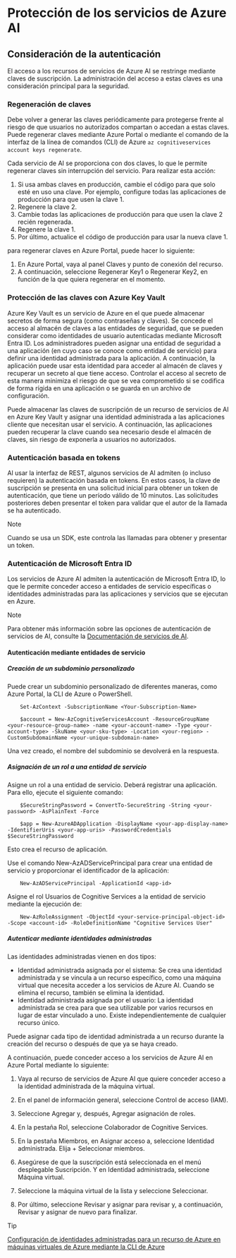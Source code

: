 # Protección de los servicios de Azure AI

## Consideración de la autenticación

El acceso a los recursos de servicios de Azure AI se restringe mediante claves de suscripción. La administración del acceso a estas claves es una consideración principal para la seguridad.

### Regeneración de claves

Debe volver a generar las claves periódicamente para protegerse frente al riesgo de que usuarios no autorizados compartan o accedan a estas claves. Puede regenerar claves mediante Azure Portal o mediante el comando de la interfaz de la línea de comandos (CLI) de Azure `az cognitiveservices account keys regenerate`.

Cada servicio de AI se proporciona con dos claves, lo que le permite regenerar claves sin interrupción del servicio. Para realizar esta acción:

1. Si usa ambas claves en producción, cambie el código para que solo esté en uso una clave. Por ejemplo, configure todas las aplicaciones de producción para que usen la clave 1.
2. Regenere la clave 2.
3. Cambie todas las aplicaciones de producción para que usen la clave 2 recién regenerada.
4. Regenere la clave 1.
5. Por último, actualice el código de producción para usar la nueva clave 1.

para regenerar claves en Azure Portal, puede hacer lo siguiente:

1. En Azure Portal, vaya al panel Claves y punto de conexión del recurso.
2. A continuación, seleccione Regenerar Key1 o Regenerar Key2, en función de la que quiera regenerar en el momento.

### Protección de las claves con Azure Key Vault

Azure Key Vault es un servicio de Azure en el que puede almacenar secretos de forma segura (como contraseñas y claves). Se concede el acceso al almacén de claves a las entidades de seguridad, que se pueden considerar como identidades de usuario autenticadas mediante Microsoft Entra ID. Los administradores pueden asignar una entidad de seguridad a una aplicación (en cuyo caso se conoce como entidad de servicio) para definir una identidad administrada para la aplicación. A continuación, la aplicación puede usar esta identidad para acceder al almacén de claves y recuperar un secreto al que tiene acceso. Controlar el acceso al secreto de esta manera minimiza el riesgo de que se vea comprometido si se codifica de forma rígida en una aplicación o se guarda en un archivo de configuración.

Puede almacenar las claves de suscripción de un recurso de servicios de AI en Azure Key Vault y asignar una identidad administrada a las aplicaciones cliente que necesitan usar el servicio. A continuación, las aplicaciones pueden recuperar la clave cuando sea necesario desde el almacén de claves, sin riesgo de exponerla a usuarios no autorizados.

### Autenticación basada en tokens

Al usar la interfaz de REST, algunos servicios de AI admiten (o incluso requieren) la autenticación basada en tokens. En estos casos, la clave de suscripción se presenta en una solicitud inicial para obtener un token de autenticación, que tiene un período válido de 10 minutos. Las solicitudes posteriores deben presentar el token para validar que el autor de la llamada se ha autenticado.

> [!NOTE]
> Cuando se usa un SDK, este controla las llamadas para obtener y presentar un token.

### Autenticación de Microsoft Entra ID

Los servicios de Azure AI admiten la autenticación de Microsoft Entra ID, lo que le permite conceder acceso a entidades de servicio específicas o identidades administradas para las aplicaciones y servicios que se ejecutan en Azure.

> [!NOTE]
> Para obtener más información sobre las opciones de autenticación de servicios de AI, consulte la [Documentación de servicios de AI](https://learn.microsoft.com/es-es/azure/ai-services/authentication).

#### Autenticación mediante entidades de servicio

##### Creación de un subdominio personalizado

Puede crear un subdominio personalizado de diferentes maneras, como Azure Portal, la CLI de Azure o PowerShell.

        Set-AzContext -SubscriptionName <Your-Subscription-Name>

        $account = New-AzCognitiveServicesAccount -ResourceGroupName <your-resource-group-name> -name <your-account-name> -Type <your-account-type> -SkuName <your-sku-type> -Location <your-region> -CustomSubdomainName <your-unique-subdomain-name>

Una vez creado, el nombre del subdominio se devolverá en la respuesta.

##### Asignación de un rol a una entidad de servicio

Asigne un rol a una entidad de servicio. Deberá registrar una aplicación. Para ello, ejecute el siguiente comando:

        $SecureStringPassword = ConvertTo-SecureString -String <your-password> -AsPlainText -Force

        $app = New-AzureADApplication -DisplayName <your-app-display-name> -IdentifierUris <your-app-uris> -PasswordCredentials $SecureStringPassword

Esto crea el recurso de aplicación.

Use el comando New-AzADServicePrincipal para crear una entidad de servicio y proporcionar el identificador de la aplicación:

        New-AzADServicePrincipal -ApplicationId <app-id>

Asigne el rol Usuarios de Cognitive Services a la entidad de servicio mediante la ejecución de:

        New-AzRoleAssignment -ObjectId <your-service-principal-object-id> -Scope <account-id> -RoleDefinitionName "Cognitive Services User"

##### Autenticar mediante identidades administradas

Las identidades administradas vienen en dos tipos:

* Identidad administrada asignada por el sistema: Se crea una identidad administrada y se vincula a un recurso específico, como una máquina virtual que necesita acceder a los servicios de Azure AI. Cuando se elimina el recurso, también se elimina la identidad.
* Identidad administrada asignada por el usuario: La identidad administrada se crea para que sea utilizable por varios recursos en lugar de estar vinculado a uno. Existe independientemente de cualquier recurso único.

Puede asignar cada tipo de identidad administrada a un recurso durante la creación del recurso o después de que ya se haya creado.

A continuación, puede conceder acceso a los servicios de Azure AI en Azure Portal mediante lo siguiente:

1. Vaya al recurso de servicios de Azure AI que quiere conceder acceso a la identidad administrada de la máquina virtual.

2. En el panel de información general, seleccione Control de acceso (IAM).

3. Seleccione Agregar y, después, Agregar asignación de roles.

4. En la pestaña Rol, seleccione Colaborador de Cognitive Services.

5. En la pestaña Miembros, en Asignar acceso a, seleccione Identidad administrada. Elija + Seleccionar miembros.

6. Asegúrese de que la suscripción está seleccionada en el menú desplegable Suscripción. Y en Identidad administrada, seleccione Máquina virtual.

7. Seleccione la máquina virtual de la lista y seleccione Seleccionar.

8. Por último, seleccione Revisar y asignar para revisar y, a continuación, Revisar y asignar de nuevo para finalizar.

> [!TIP]
> [Configuración de identidades administradas para un recurso de Azure en máquinas virtuales de Azure mediante la CLI de Azure](https://learn.microsoft.com/es-es/azure/active-directory/managed-identities-azure-resources/qs-configure-cli-windows-vm)